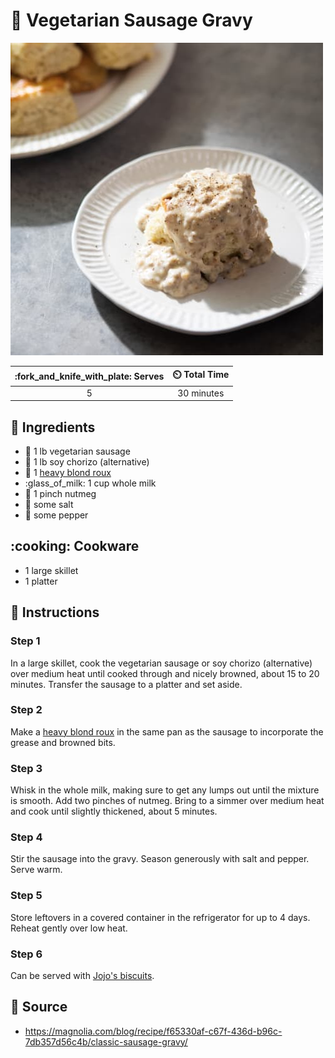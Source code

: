 # :hotdog: Vegetarian Sausage Gravy

![Vegetarian Sausage Gravy](../assets/images/vegetarian-sausage-gravy.jpg)

| :fork_and_knife_with_plate: Serves | :timer_clock: Total Time |
|:----------------------------------:|:-----------------------: |
| 5 | 30 minutes |

## :salt: Ingredients

- :hotdog: 1 lb vegetarian sausage
- :hotdog: 1 lb soy chorizo (alternative)
- :stew: 1 [heavy blond roux][1]
- :glass_of_milk: 1 cup whole milk
- :chestnut: 1 pinch nutmeg
- :salt: some salt
- :salt: some pepper

## :cooking: Cookware

- 1 large skillet
- 1 platter

## :pencil: Instructions

### Step 1

In a large skillet, cook the vegetarian sausage or soy chorizo (alternative) over medium heat until cooked through and
nicely browned, about 15 to 20 minutes. Transfer the sausage to a platter and set aside.

### Step 2

Make a [heavy blond roux][1] in the same pan as the sausage to incorporate the grease and browned bits.

### Step 3

Whisk in the whole milk, making sure to get any lumps out until the mixture is smooth. Add two pinches of nutmeg. Bring
to a simmer over medium heat and cook until slightly thickened, about 5 minutes.

### Step 4

Stir the sausage into the gravy. Season generously with salt and pepper. Serve warm.

### Step 5

Store leftovers in a covered container in the refrigerator for up to 4 days. Reheat gently over low heat.

### Step 6

Can be served with [Jojo's biscuits][2].

## :link: Source

- <https://magnolia.com/blog/recipe/f65330af-c67f-436d-b96c-7db357d56c4b/classic-sausage-gravy/>

[1]: <../ingredients/roux.md>
[2]: <../sides/jojo's-biscuits.md>

